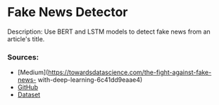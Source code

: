 # Fake News Detector

Description: Use BERT and LSTM models to detect fake news from an article's title.


### Sources:
 - [Medium](https://towardsdatascience.com/the-fight-against-fake-news-
with-deep-learning-6c41dd9eaae4)
 - [GitHub](https://github.com/shayaf84/Fake-News-Detection)
 - [Dataset](https://www.uvic.ca/ecs/ece/isot/datasets/fake-)